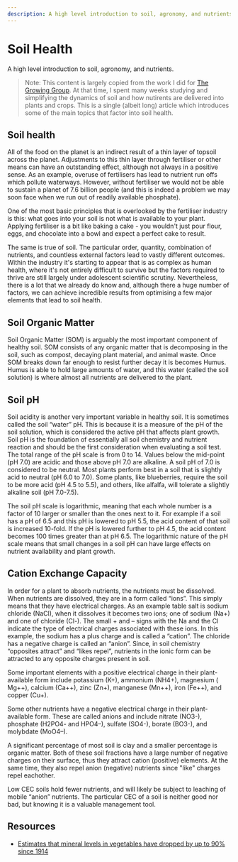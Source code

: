 ```yaml
---
description: A high level introduction to soil, agronomy, and nutrients.
---
```

# Soil Health

A high level introduction to soil, agronomy, and nutrients.

> Note: This content is largely copied from the work I did for [The Growing Group](http://thegrowinggroup.com/). At that time, I spent many weeks studying and simplifying the dynamics of soil and how nutirents are delivered into plants and crops. This is a single (albeit long) article which introduces some of the main topics that factor into soil health.

## Soil health

All of the food on the planet is an indirect result of a thin layer of topsoil across the planet. Adjustments to this thin layer through fertiliser or other means can have an outstanding effect, although not always in a positive sense. As an example, overuse of fertilisers has lead to nutrient run offs which pollute waterways. However, without fertiliser we would not be able to sustain a planet of 7.6 billion people (and this is indeed a problem we may soon face when we run out of readily available phosphate).

One of the most basic principles that is overlooked by the fertiliser industry is this: what goes into your soil is not what is available to your plant. Applying fertiliser is a bit like baking a cake - you wouldn't just pour flour, eggs, and chocolate into a bowl and expect a perfect cake to result.

The same is true of soil. The particular order, quantity, combination of nutrients, and countless external factors lead to vastly different outcomes. Within the industry it's starting to appear that is as complex as human health, where it's not entirely difficult to survive but the factors required to thrive are still largely under adolescent scientific scrutiny. Nevertheless, there is a lot that we already do know and, although there a huge number of factors, we can achieve incredible results from optimising a few major elements that lead to soil health.

## Soil Organic Matter

Soil Organic Matter (SOM) is arguably the most important component of healthy soil. SOM consists of any organic matter that is decomposing in the soil, such as compost, decaying plant material, and animal waste. Once SOM breaks down far enough to resist further decay it is becomes Humus. Humus is able to hold large amounts of water, and this water (called the soil solution) is where almost all nutrients are delivered to the plant.


## Soil pH

Soil acidity is another very important variable in healthy soil. It is sometimes called the soil “water” pH. This is because it is a measure of the pH of the soil solution, which is considered the active pH that affects plant growth. Soil pH is the foundation of essentially all soil chemistry and nutrient reaction and should be the first consideration when evaluating a soil test. The total range of the pH scale is from 0 to 14. Values below the mid-point (pH 7.0) are acidic and those above pH 7.0 are alkaline. A soil pH of 7.0 is considered to be neutral. Most plants perform best in a soil that is slightly acid to neutral (pH 6.0 to 7.0). Some plants, like blueberries, require the soil to be more acid (pH 4.5 to 5.5), and others, like alfalfa, will tolerate a slightly alkaline soil (pH 7.0-7.5).

The soil pH scale is logarithmic, meaning that each whole number is a factor of 10 larger or smaller than the ones next to it. For example if a soil has a pH of 6.5 and this pH is lowered to pH 5.5, the acid content of that soil is increased 10-fold. If the pH is lowered further to pH 4.5, the acid content becomes 100 times greater than at pH 6.5. The logarithmic nature of the pH scale means that small changes in a soil pH can have large effects on nutrient availability and plant growth.


## Cation Exchange Capacity

In order for a plant to absorb nutrients, the nutrients must be dissolved. When nutrients are dissolved, they are in a form called “ions”. This simply means that they have electrical charges. As an example table salt is sodium chloride (NaCl), when it dissolves it becomes two ions; one of sodium (Na+) and one of chloride (Cl-). The small + and – signs with the Na and the Cl indicate the type of electrical charges associated with these ions. In this example, the sodium has a plus charge and is called a “cation”. The chloride has a negative charge is called an “anion”. Since, in soil chemistry “opposites attract” and “likes repel”, nutrients in the ionic form can be attracted to any opposite charges present in soil.

Some important elements with a positive electrical charge in their plant-available form include potassium (K+), ammonium (NH4+), magnesium ( Mg++), calcium (Ca++), zinc (Zn+), manganese (Mn++), iron (Fe++), and copper (Cu+).

Some other nutrients have a negative electrical charge in their plant-available form. These are called anions and include nitrate (NO3-), phosphate (H2PO4- and HPO4–), sulfate (SO4-), borate (BO3-), and molybdate (MoO4–). 

A significant percentage of most soil is clay and a smaller percentage is organic matter. Both of these soil fractions have a large number of negative charges on their surface, thus they attract cation (positive) elements. At the same time, they also repel anion (negative) nutrients since "like" charges repel eachother.

Low CEC soils hold fewer nutrients, and will likely be subject to leaching of mobile “anion” nutrients. The particular CEC of a soil is neither good nor bad, but knowing it is a valuable management tool.


## Resources

- [Estimates that mineral levels in vegetables have dropped by up to 90% since 1914](https://news.ycombinator.com/item?id=20959979)